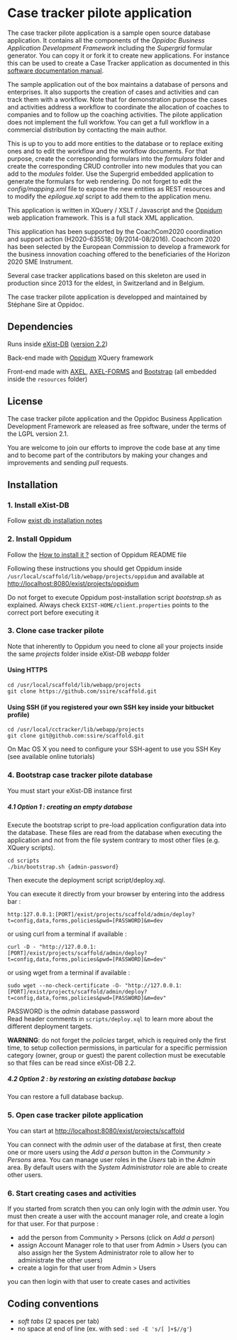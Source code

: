 Case tracker pilote application
=======

The case tracker pilote application is a sample open source database application. It contains all the components of the *Oppidoc Business Application Development Framework* including the *Supergrid* formular generator. You can copy it or fork it to create new applications. For instance this can be used to create a Case Tracker application as documented in this [software documentation manual](https://github.com/ssire/case-tracker-manual).

The sample application out of the box maintains a database of persons and enterprises. It also supports the creation of cases and activities and can track them with a workflow. Note that for demonstration purpose the cases and activities address a workflow to coordinate the allocation of coaches to companies and to follow up the coaching activities. The pilote application does not implement the full workfow. You can get a full workflow in a commercial distribution by contacting the main author.

This is up to you to add more entities to the database or to replace exiting ones and to edit the workflow and the workflow documents. For that purpose, create the corresponding formulars into the *formulars* folder and create the corresponding CRUD controller into new modules that you can add to the *modules* folder. Use the Supergrid embedded application to generate the formulars for web rendering. Do not forget to edit the *config/mapping.xml* file to expose the new entities as REST resources and to modify the *epilogue.xql* script to add them to the application menu.

This application is written in XQuery / XSLT / Javascript and the [Oppidum](https://github.com/ssire/oppidum) web application framework. This is a full stack XML application.

This application has been supported by the CoachCom2020 coordination and support action (H2020-635518; 09/2014-08/2016). Coachcom 2020 has been selected by the European Commission to develop a framework for the business innovation coaching offered to the beneficiaries of the Horizon 2020 SME Instrument.

Several case tracker applications based on this skeleton are used in production since 2013 for the eldest, in Switzerland and in Belgium.

The case tracker pilote application is developped and maintained by Stéphane Sire at Oppidoc.

Dependencies
----------

Runs inside [eXist-DB](http://exist-db.org/) ([version 2.2](https://sourceforge.net/projects/exist/files/Stable/2.2/))

Back-end made with [Oppidum](https://www.github.com/ssire/oppidum/) XQuery framework

Front-end made with [AXEL](http://ssire.github.io/axel/), [AXEL-FORMS](http://ssire.github.io/axel/) and [Bootstrap](http://twitter.github.io/bootstrap/) (all embedded inside the `resources` folder)

License
-------

The case tracker pilote application and the Oppidoc Business Application Development Framework are released as free software, under the terms of the LGPL version 2.1. 

You are welcome to join our efforts to improve the code base at any time and to become part of the contributors by making your changes and improvements and sending *pull* requests.

Installation
------------

### 1. Install eXist-DB

Follow [exist db installation notes](https://github.com/ssire/oppidum/wiki/exist-db-installation-notes)

### 2. Install Oppidum

Follow the [How to install it ?](http://www.github.com/ssire/oppidum/) section of Oppidum README file

Following these instructions you should get Oppidum inside `/usr/local/scaffold/lib/webapp/projects/oppidum` and available at [http://localhost:8080/exist/projects/oppidum]()

Do not forget to execute Oppidum post-installation script _bootstrap.sh_ as explained. Always check `EXIST-HOME/client.properties` points to the correct port before executing it

### 3. Clone case tracker pilote

Note that inherently to Oppidum you need to clone all your projects inside the same _projects_ folder inside eXist-DB _webapp_ folder

#### Using HTTPS

    cd /usr/local/scaffold/lib/webapp/projects
    git clone https://github.com/ssire/scaffold.git

#### Using SSH (if you registered your own SSH key inside your bitbucket profile)

    cd /usr/local/cctracker/lib/webapp/projects
    git clone git@github.com:ssire/scaffold.git

On Mac OS X you need to configure your SSH-agent to use you SSH Key (see available online tutorials)

### 4. Bootstrap case tracker pilote database

You must start your eXist-DB instance first

##### 4.1 Option 1 : creating an empty database

Execute the bootstrap script to pre-load application configuration data into the database. These files are read from the database when executing the application and not from the file system contrary to most other files (e.g. XQuery scripts).

    cd scripts
    ./bin/bootstrap.sh {admin-password}
    
Then execute the deployment script script/deploy.xql.

You can execute it directly from your browser by entering into the address bar :

    http:127.0.0.1:[PORT]/exist/projects/scaffold/admin/deploy?t=config,data,forms,policies&pwd=[PASSWORD]&m=dev

or using curl from a terminal if available :

    curl -D - "http://127.0.0.1:[PORT]/exist/projects/scaffold/admin/deploy?t=config,data,forms,policies&pwd=[PASSWORD]&m=dev"

or using wget from a terminal if available :

    sudo wget --no-check-certificate -O- "http://127.0.0.1:[PORT]/exist/projects/scaffold/admin/deploy?t=config,data,forms,policies&pwd=[PASSWORD]&m=dev"

PASSWORD is the *admin* database password<br/>
Read header comments in `scripts/deploy.xql` to learn more about the different deployment targets.

**WARNING**: do not forget the *policies* target, which is required only the first time, to setup collection permissions, in particular for a specific permission category (owner, group or guest) the parent collection must be executable so that files can be read since eXist-DB 2.2.

##### 4.2 Option 2 : by restoring an existing database backup

You can restore a full database backup.

### 5. Open case tracker pilote application

You can start at [http://localhost:8080/exist/projects/scaffold]()

You can connect with the *admin* user of the database at first, then create one or more users using the *Add a person* button in the *Community > Persons* area. You can manage user roles in the *Users* tab in the *Admin* area. By default users with the *System Administrator* role are able to create other users.

### 6. Start creating cases and activities

If you started from scratch then you can only login with the *admin* user. You must then create a user with the account manager role, and create a login for that user. For that purpose :

* add the person from Community > Persons (click on *Add a person*)
* assign Account Manager role to that user from Admin > Users (you can also assign her the System Administrator role to allow her to administrate the other users)
* create a login for that user from Admin > Users 

you can then login with that user to create cases and activities


Coding conventions
---------------------

* _soft tabs_ (2 spaces per tab)
* no space at end of line (ex. with sed : `sed -E 's/[ ]+$//g'`)


